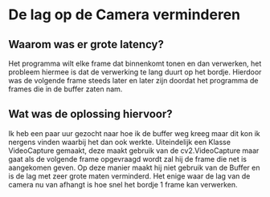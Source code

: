 # De lag op de Camera verminderen

## Waarom was er grote latency?

Het programma wilt elke frame dat binnenkomt tonen en dan verwerken, het probleem hiermee is dat de verwerking te lang duurt op het bordje.
Hierdoor was de volgende frame steeds later en later zijn doordat het programma de frames die in de buffer zaten nam.

## Wat was de oplossing hiervoor?

Ik heb een paar uur gezocht naar hoe ik de buffer weg kreeg maar dit kon ik nergens vinden waarbij het dan ook werkte.
Uiteindelijk een Klasse VideoCapture gemaakt, deze maakt gebruik van de cv2.VideoCapture
maar gaat als de volgende frame opgevraagd wordt zal hij de frame die net is aangekomen geven.
Op deze manier maakt hij niet gebruik van de Buffer en is de lag met zeer grote maten verminderd.
Het enige waar de lag van de camera nu van afhangt is hoe snel het bordje 1 frame kan verwerken.
